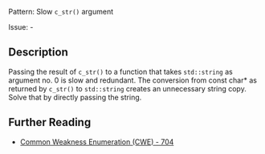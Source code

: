 Pattern: Slow `c_str()` argument

Issue: -

## Description

Passing the result of `c_str()` to a function that takes `std::string` as argument no. 0 is slow and redundant. The conversion from const char* as returned by `c_str()` to `std::string` creates an unnecessary string copy. Solve that by directly passing the string.

## Further Reading

* [Common Weakness Enumeration (CWE) - 704](https://cwe.mitre.org/data/definitions/704.html)